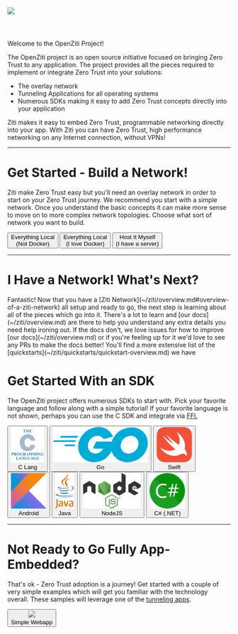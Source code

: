 <link rel="stylesheet" href="index.css"/>
<img src="https://ziti.dev/wp-content/uploads/2020/01/ziti.dev_.alt2_.png" height="100px" class="alignleft size-full wp-image-6451" style="margin-bottom: 40px;"/>
<div class="headerCallout">
    <p class="h1">Welcome to the OpenZiti Project!</p>
    <p>The OpenZiti project is an open source initiative focused on bringing Zero Trust to any application. 
The project provides all the pieces required to implement or integrate Zero Trust into your solutions:</p>
<ul>
<li>The overlay network</li>
<li>Tunneling Applications for all operating systems</li>
<li>Numerous SDKs making it easy to add Zero Trust concepts <span class="emphasis">directly into your application</span></li>
</ul>
<p>
Ziti makes it easy to embed Zero Trust, programmable networking directly into your app. With Ziti you can have
Zero Trust, high performance networking on any Internet connection, without VPNs!
</p>
</div>
<hr/>
<h1>Get Started - Build a Network!</h1>
<p>Ziti make Zero Trust easy but you'll need an overlay network in order to start on your Zero Trust journey. 
We recommend you start with a simple network. Once you understand the basic concepts it can make more sense to 
move on to more complex network topologies. Choose what sort of network you want to build.
</p>
<div class="col-lg-12">
    <div class="centerrow">
        <button class="btn btn-hover color-4"><span>Everything Local<br/>(Not Docker)</span></button>
        <button class="btn btn-hover color-4"><span>Everything Local<br/>(I love Docker)</span></button>
        <button class="btn btn-hover color-4"><span>Host It Myself<br/>(I have a server)</span></button>
    </div>
</div>
<hr/>
<h1>I Have a Network! What's Next?</h1>
<p>
Fantastic! Now that you have a [Ziti Network](~/ziti/overview.md#overview-of-a-ziti-network) all setup and ready to go, 
the next step is learning about all of the pieces which go into it. There's a lot to learn and 
[our docs](~/ziti/overview.md) are there to help you understand any extra details you need help ironing out. If the 
docs don't, we love issues for how to improve [our docs](~/ziti/overview.md) or if you're feeling up for it we'd love 
to see any PRs to make the docs better! You'll find a more extensive list of the 
[quickstarts](~/ziti/quickstarts/quickstart-overview.md) we have
</p>
<h1>Get Started With an SDK</h1>
<p>The OpenZiti project offers numerous SDKs to start with. Pick your favorite language and follow along with
a simple tutorial! If your favorite language is not shown, perhaps you can use the C SDK and integrate via 
<a href="https://en.wikipedia.org/wiki/Foreign_function_interface">FFI.</a></p>
<div class="col-lg-12">
    <div class="centerrow">
        <button class="btn sdk-buttons color-4h"><img src="images/clang-logo.svg" height="80px"><br/>C Lang</button>
        <button class="btn sdk-buttons color-4h"><img src="images/golang-logo.svg" height="80px"><br/>Go</button>
        <button class="btn sdk-buttons color-4h"><img src="images/swift-logo.svg" height="80px"><br/>Swift</button>
        <button class="btn sdk-buttons color-4h"><img src="images/kotlin-logo.svg" height="80px"><br/>Android</button>
        <button class="btn sdk-buttons color-4h"><img src="images/java-logo.svg" height="80px"><br/>Java</button>
        <button class="btn sdk-buttons color-4h"><img src="images/nodejs.svg" height="80px"><br/>NodeJS</button>
        <button class="btn sdk-buttons color-4h"><img src="images/csharp-logo.svg" height="80px"><br/>C# (.NET)</button>
    </div>
</div>
<hr/>
<h1>Not Ready to Go Fully App-Embedded?</h1>

That's ok - Zero Trust adoption is a journey! Get started with a couple of very simple examples which will get you
familiar with the technology overall. These samples will leverage one of the [tunneling apps](~/ziti/clients/which-client.md#tunnelers).

<div class="col-lg-12">
    <div class="centerrow">
    <button class="btn sdk-buttons color-4h">
        <img src="https://ziti.dev/wp-content/uploads/2020/02/codealt.png" height="80px">
        <br/>Simple Webapp</button>
    </div>
</div>